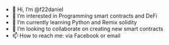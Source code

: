 - 👋 Hi, I’m @f22daniel
- 👀 I’m interested in Programming smart contracts and DeFi
- 🌱 I’m currently learning Python and Remix solidity
- 💞️ I’m looking to collaborate on creating new smart contracts
- 📫 How to reach me: via Facebook or email

<!---
f22daniel/f22daniel is a ✨ special ✨ repository because its `README.md` (this file) appears on your GitHub profile.
You can click the Preview link to take a look at your changes.
--->
